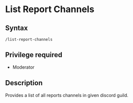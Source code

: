 # List Report Channels

## Syntax

`/list-report-channels`

## Privilege required

- Moderator

## Description

Provides a list of all reports channels in given discord guild.